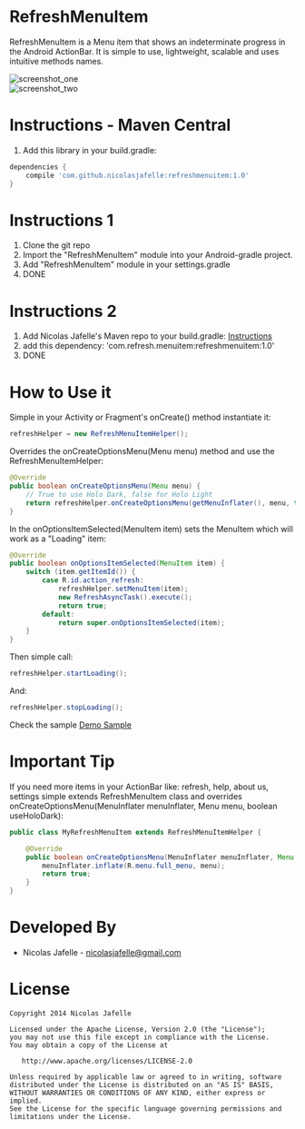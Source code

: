 RefreshMenuItem
===========
RefreshMenuItem is a Menu item that shows an indeterminate progress in the Android ActionBar. It is simple to use, lightweight, scalable and uses intuitive methods names.<br>

![screenshot_one](https://raw2.github.com/nicolasjafelle/RefreshMenuItem/master/screenshot_one.png)
<br>
![screenshot_two](https://raw2.github.com/nicolasjafelle/RefreshMenuItem/master/screenshot_two.png)

Instructions - Maven Central
============

1. Add this library in your build.gradle:
``` groovy
dependencies {
    compile 'com.github.nicolasjafelle:refreshmenuitem:1.0'
}
```

Instructions 1
============

1. Clone the git repo
2. Import the "RefreshMenuItem" module into your Android-gradle project.
3. Add "RefreshMenuItem" module in your settings.gradle
4. DONE

Instructions 2 
============

1. Add Nicolas Jafelle's Maven repo to your build.gradle: <a href="https://github.com/nicolasjafelle/maven-repo">Instructions</a>
2. add this dependency: 'com.refresh.menuitem:refreshmenuitem:1.0'
3. DONE


How to Use it
================

Simple in your Activity or Fragment's onCreate() method instantiate it:
``` java 
refreshHelper = new RefreshMenuItemHelper();
```

Overrides the onCreateOptionsMenu(Menu menu) method and use the RefreshMenuItemHelper:
``` java 
@Override
public boolean onCreateOptionsMenu(Menu menu) {
	// True to use Holo Dark, false for Holo Light
	return refreshHelper.onCreateOptionsMenu(getMenuInflater(), menu, true);
}
```

In the onOptionsItemSelected(MenuItem item) sets the MenuItem which will work as a "Loading" item:
``` java 
@Override
public boolean onOptionsItemSelected(MenuItem item) {
    switch (item.getItemId()) {
	    case R.id.action_refresh:
		    refreshHelper.setMenuItem(item);
		    new RefreshAsyncTask().execute();
		    return true;
	    default:
		    return super.onOptionsItemSelected(item);
    }
}
```

Then simple call:
``` java
refreshHelper.startLoading();
```

And:
``` java
refreshHelper.stopLoading();
```

Check the sample <a href="https://github.com/nicolasjafelle/RefreshMenuItem/tree/master/RefreshMenuItemProject/RefreshMenuItemSample">Demo Sample</a>

Important Tip
================

If you need more items in your ActionBar like: refresh, help, about us, settings simple extends RefreshMenuItem class and overrides onCreateOptionsMenu(MenuInflater menuInflater, Menu menu, boolean useHoloDark):
``` java
public class MyRefreshMenuItem extends RefreshMenuItemHelper {

	@Override
	public boolean onCreateOptionsMenu(MenuInflater menuInflater, Menu menu, boolean useHoloDark) {
		menuInflater.inflate(R.menu.full_menu, menu);
		return true;
	}
}
```


Developed By
================

* Nicolas Jafelle - <nicolasjafelle@gmail.com>


License
================

    Copyright 2014 Nicolas Jafelle

    Licensed under the Apache License, Version 2.0 (the "License");
    you may not use this file except in compliance with the License.
    You may obtain a copy of the License at

       http://www.apache.org/licenses/LICENSE-2.0

    Unless required by applicable law or agreed to in writing, software
    distributed under the License is distributed on an "AS IS" BASIS,
    WITHOUT WARRANTIES OR CONDITIONS OF ANY KIND, either express or implied.
    See the License for the specific language governing permissions and
    limitations under the License.
